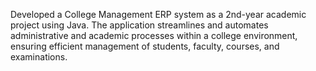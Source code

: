 Developed a College Management ERP system as a 2nd-year academic project using Java. The application streamlines and automates administrative and academic processes within a college environment, ensuring efficient management of students, faculty, courses, and examinations.